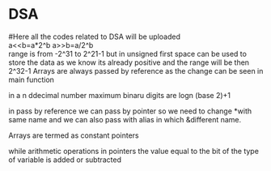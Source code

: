# DSA
#Here all  the codes related to DSA will be uploaded<br>
a<<b=a*2^b
a>>b=a/2^b<br>
range is from -2^31 to 2^21-1
but in unsigned first space can be used to store the data as we know its already positive and the range will be then 2^32-1
Arrays are always passed by reference as the change can be seen in main function

in a n ddecimal  number maximum binaru digits are logn (base 2)+1

in pass by reference we can pass by pointer so we need to change *with same name and we can also pass with alias in which &different name.

Arrays are termed as constant pointers 

while arithmetic operations in pointers the value equal to the bit of the type of variable is added or subtracted 
